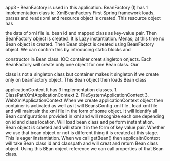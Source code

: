 app3 -
BeanFactory is used in this application. 
BeanFactory (I) has 1 implementation class ie. XmlBeanFactory
First Spring framework loads, parses and reads xml and resource object is created. This resource object has 

the data of xml file ie. bean id and mapped class as key-value pair. Then BeanFactory object is created. It 
is Lazy instantiation. Menas; at this time no Bean object is created. 
Then Bean object is created using BeanFactory object. We can confirm this by introducing static blocks and 

constructor in Bean class.
IOC container creat singleton onjects. Each BeanFactory will create only one object for one Bean class. Our 

class is not a singleton class but container makes it singleton if we create only on beanfactory object.
This Bean object then loads Bean class

applicationContext
It has 3 implementation classes. 1. ClassPathXmlApplicationContext 2. FileSystemApplicationContext 3. WebXmlApplicationContext
When we create applicationContext object then container is activated as well as it will BeansConfig xml file , load xml file and will maintain the xml file in the form of some object. It will identify all Bean configurations provided in xml and will recognize each one depending on id and class location. Will load bean class and perform instantiation. Bean object is craeted and will store it in the form of key value pair. Whether we use that bean object or not is different thing it is created at this stage. This is eager instantiation. 
When we call getBean() then applicaitnContext will take Bean class id and classpath and will creat and return Bean class object. Using this BEan object reference we can call properties of that Bean class.
 



